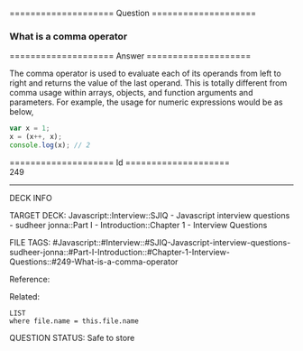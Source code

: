 ==================== Question ====================  

### What is a comma operator  

==================== Answer ====================  

The comma operator is used to evaluate each of its operands from left to right
and returns the value of the last operand. This is totally different from comma
usage within arrays, objects, and function arguments and parameters. For
example, the usage for numeric expressions would be as below,

```javascript
var x = 1;
x = (x++, x);
console.log(x); // 2
```

==================== Id ====================  
249
<!--ID: 1707879829870-->

---

DECK INFO

TARGET DECK: Javascript::Interview::SJIQ - Javascript interview questions - sudheer jonna::Part I - Introduction::Chapter 1 - Interview Questions

FILE TAGS: #Javascript::#Interview::#SJIQ-Javascript-interview-questions-sudheer-jonna::#Part-I-Introduction::#Chapter-1-Interview-Questions::#249-What-is-a-comma-operator

Reference:

Related:

```dataview
LIST
where file.name = this.file.name
```
QUESTION STATUS: Safe to store
